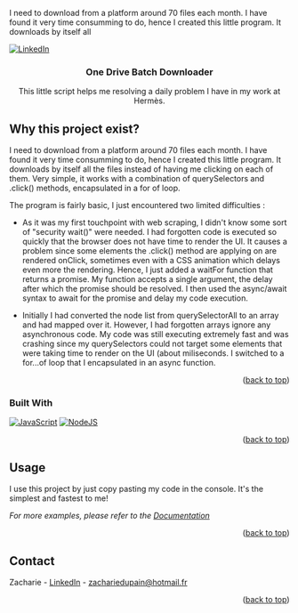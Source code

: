 I need to download from a platform around 70 files each month. I have found it very time consumming to do, hence I created this little program. It downloads by itself all <!-- Improved compatibility of back to top link: See: https://github.com/othneildrew/Best-README-Template/pull/73 -->
<a name="readme-top"></a>

<!--
*** Thanks for checking out the Best-README-Template. If you have a suggestion
*** that would make this better, please fork the repo and create a pull request
*** or simply open an issue with the tag "enhancement".
*** Don't forget to give the project a star!
*** Thanks again! Now go create something AMAZING! :D
-->

<!-- PROJECT SHIELDS -->
<!--
*** I'm using markdown "reference style" links for readability.
*** Reference links are enclosed in brackets [ ] instead of parentheses ( ).
*** See the bottom of this document for the declaration of the reference variables
*** for contributors-url, forks-url, etc. This is an optional, concise syntax you may use.
*** https://www.markdownguide.org/basic-syntax/#reference-style-links
-->

[![LinkedIn][linkedin-shield]][linkedin-url]

<!-- PROJECT LOGO -->
<div align="center">

<h3 align="center">One Drive Batch Downloader</h3>

  <p align="center">
    This little script helps me resolving a daily problem I have in my work at Hermès.
    <br />
  </p>
</div>

<!-- ABOUT THE PROJECT -->

## Why this project exist?

I need to download from a platform around 70 files each month. I have found it very time consumming to do, hence I created this little program. It downloads by itself all the files instead of having me clicking on each of them. Very simple, it works with a combination of querySelectors and .click() methods, encapsulated in a for of loop.

The program is fairly basic, I just encountered two limited difficulties :

- []() As it was my first touchpoint with web scraping, I didn't know some sort of "security wait()" were needed. I had forgotten code is executed so quickly that the browser does not have time to render the UI. It causes a problem since some elements the .click() method are applying on are rendered onClick, sometimes even with a CSS animation which delays even more the rendering. Hence, I just added a waitFor function that returns a promise. My function accepts a single argument, the delay after which the promise should be resolved. I then used the async/await syntax to await for the promise and delay my code execution.

- []() Initially I had converted the node list from querySelectorAll to an array and had mapped over it. However, I had forgotten arrays ignore any asynchronous code. My code was still executing extremely fast and was crashing since my querySelectors could not target some elements that were taking time to render on the UI (about miliseconds. I switched to a for...of loop that I encapsulated in an async function.

<p align="right">(<a href="#readme-top">back to top</a>)</p>

### Built With

[![JavaScript][javascript]][js-url]
[![NodeJS][nodejs]][node-url]

<p align="right">(<a href="#readme-top">back to top</a>)</p>

<!-- GETTING STARTED -->

<!-- USAGE EXAMPLES -->

## Usage

 <!-- put gif video of doawnload -->

I use this project by just copy pasting my code in the console.
It's the simplest and fastest to me!

_For more examples, please refer to the [Documentation](https://example.com)_

<p align="right">(<a href="#readme-top">back to top</a>)</p>

<!-- CONTACT -->

## Contact

Zacharie - [LinkedIn](https://ae.linkedin.com/in/zachariedupain) - zachariedupain@hotmail.fr

<p align="right">(<a href="#readme-top">back to top</a>)</p>

<!-- ACKNOWLEDGMENTS -->

<!-- MARKDOWN LINKS & IMAGES -->
<!-- https://www.markdownguide.org/basic-syntax/#reference-style-links -->

[contributors-shield]: https://img.shields.io/github/contributors/github_username/repo_name.svg?style=for-the-badge
[contributors-url]: https://github.com/github_username/repo_name/graphs/contributors
[forks-shield]: https://img.shields.io/github/forks/github_username/repo_name.svg?style=for-the-badge
[forks-url]: https://github.com/github_username/repo_name/network/members
[stars-shield]: https://img.shields.io/github/stars/github_username/repo_name.svg?style=for-the-badge
[stars-url]: https://github.com/github_username/repo_name/stargazers
[issues-shield]: https://img.shields.io/github/issues/github_username/repo_name.svg?style=for-the-badge
[issues-url]: https://github.com/github_username/repo_name/issues
[license-shield]: https://img.shields.io/github/license/github_username/repo_name.svg?style=for-the-badge
[license-url]: https://github.com/github_username/repo_name/blob/master/LICENSE.txt
[linkedin-shield]: https://img.shields.io/badge/-LinkedIn-black.svg?style=for-the-badge&logo=linkedin&colorB=555
[linkedin-url]: https://ae.linkedin.com/in/zachariedupain
[product-screenshot]: images/screenshot.png
[javascript]: https://img.shields.io/badge/JavaScript-E8D44D?style=for-the-badge&logo=javascript&logoColor=black
[js-url]: https://developer.mozilla.org/en-US/docs/Web/JavaScript/
[node-url]: https://nodejs.org/en/
[nodejs]: https://img.shields.io/badge/NodeJS-339933?style=for-the-badge&logo=nodedotjs&logoColor=white
[react.js]: https://img.shields.io/badge/React-20232A?style=for-the-badge&logo=react&logoColor=61DAFB
[react-url]: https://reactjs.org/
[vue.js]: https://img.shields.io/badge/Vue.js-35495E?style=for-the-badge&logo=vuedotjs&logoColor=4FC08D
[vue-url]: https://vuejs.org/
[angular.io]: https://img.shields.io/badge/Angular-DD0031?style=for-the-badge&logo=angular&logoColor=white
[angular-url]: https://angular.io/
[svelte.dev]: https://img.shields.io/badge/Svelte-4A4A55?style=for-the-badge&logo=svelte&logoColor=FF3E00
[svelte-url]: https://svelte.dev/
[laravel.com]: https://img.shields.io/badge/Laravel-FF2D20?style=for-the-badge&logo=laravel&logoColor=white
[laravel-url]: https://laravel.com
[bootstrap.com]: https://img.shields.io/badge/Bootstrap-563D7C?style=for-the-badge&logo=bootstrap&logoColor=white
[bootstrap-url]: https://getbootstrap.com
[jquery.com]: https://img.shields.io/badge/jQuery-0769AD?style=for-the-badge&logo=jquery&logoColor=white
[jquery-url]: https://jquery.com
[next.js]: https://img.shields.io/badge/next.js-000000?style=for-the-badge&logo=nextdotjs&logoColor=white
[next-url]: https://nextjs.org/
